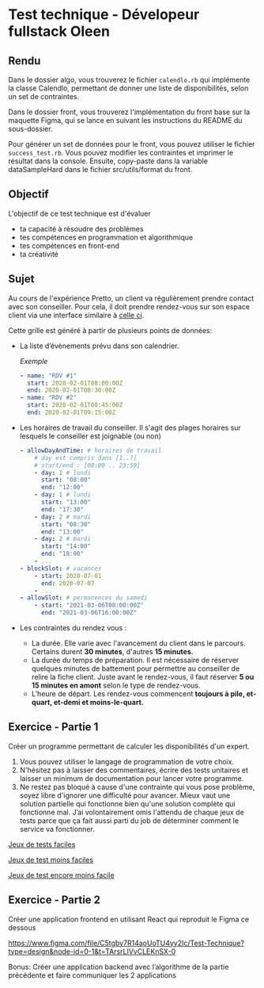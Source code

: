 # Test technique - Dévelopeur fullstack Oleen

## Rendu

Dans le dossier algo, vous trouverez le fichier `calendlo.rb` qui implémente la classe Calendlo, permettant de donner une liste de disponibilités, selon un set de contraintes.

Dans le dossier front, vous trouverez l'implémentation du front base sur la maquette Figma, qui se lance en suivant les instructions du README du sous-dossier.

Pour générer un set de données pour le front, vous pouvez utiliser le fichier `success_test.rb`. Vous pouvez modifier les contraintes et imprimer le résultat dans la console. Ensuite, copy-paste dans la variable dataSampleHard dans le fichier src/utils/format du front.

## Objectif

L'objectif de ce test technique est d'évaluer

- ta capacité à résoudre des problèmes
- tes compétences en programmation et algorithmique
- tes compétences en front-end
- ta créativité

## Sujet

Au cours de l'expérience Pretto, un client va régulièrement prendre contact avec son conseiller. Pour cela, il doit prendre rendez-vous sur son espace client via une interface similaire à [celle ci](https://www.figma.com/file/C5tgby7R14aoUoTU4yy2Ic/Test-Technique?type=design&node-id=0-1&t=TArsrLIVvCLEKnSX-0).

Cette grille est généré à partir de plusieurs points de données:

- La liste d’évènements prévu dans son calendrier.

  _Exemple_

  ```yaml
  - name: "RDV #1"
    start: 2020-02-01T08:00:00Z
    end: 2020-02-01T08:30:00Z
  - name: "RDV #2"
    start: 2020-02-01T08:45:00Z
    end: 2020-02-01T09:15:00Z
  ```

- Les horaires de travail du conseiller. Il s'agit des plages horaires sur lesquels le conseiller est joignable (ou non)

  ```yaml
  - allowDayAndTime: # horaires de travail
      # day est compris dans [1..7]
      # start/end : [00:00 .. 23:59]
      - day: 1 # lundi
        start: "08:00"
        end: "12:00"
      - day: 1 # lundi
        start: "13:00"
        end: "17:30"
      - day: 2 # mardi
        start: "08:30"
        end: "13:00"
      - day: 2 # mardi
        start: "14:00"
        end: "18:00"
      - ...
  - blockSlot: # vacances
      - start: 2020-07-01
        end: 2020-07-07
      - ...
  - allowSlot: # permanences du samedi
      - start: "2021-03-06T08:00:00Z"
        end: "2021-03-06T16:00:00Z"
  ```

- Les contraintes du rendez vous :
  - La durée. Elle varie avec l'avancement du client dans le parcours. Certains durent **30 minutes**, d'autres **15 minutes.**
  - La durée du temps de préparation. Il est nécessaire de réserver quelques minutes de battement pour permettre au conseiller de relire la fiche client. Juste avant le rendez-vous, il faut réserver **5 ou 15 minutes en amont** selon le type de rendez-vous.
  - L’heure de départ. Les rendez-vous commencent **toujours à pile, et-quart, et-demi et moins-le-quart.**

## Exercice - Partie 1

Créer un programme permettant de calculer les disponibilités d'un expert.

1. Vous pouvez utiliser le langage de programmation de votre choix.
2. N'hésitez pas à laisser des commentaires, écrire des tests unitaires et laisser un minimum de documentation pour lancer votre programme.
3. Ne restez pas bloqué à cause d'une contrainte qui vous pose problème, soyez libre d'ignorer une difficulté pour avancer. Mieux vaut une solution partielle qui fonctionne bien qu'une solution complète qui fonctionne mal. J’ai volontairement omis l'attendu de chaque jeux de tests parce que ça fait aussi parti du job de déterminer comment le service va fonctionner.

[Jeux de tests faciles ](./easy_test_case.md)

[Jeux de test moins faciles](./medium_test_case.md)

[Jeux de test encore moins facile](./hard_test_case.md)

## Exercice - Partie 2

Créer une application frontend en utilisant React qui reproduit le Figma ce dessous

https://www.figma.com/file/C5tgby7R14aoUoTU4yy2Ic/Test-Technique?type=design&node-id=0-1&t=TArsrLIVvCLEKnSX-0

Bonus: Créer une application backend avec l’algorithme de la partie précédente et faire communiquer les 2 applications
